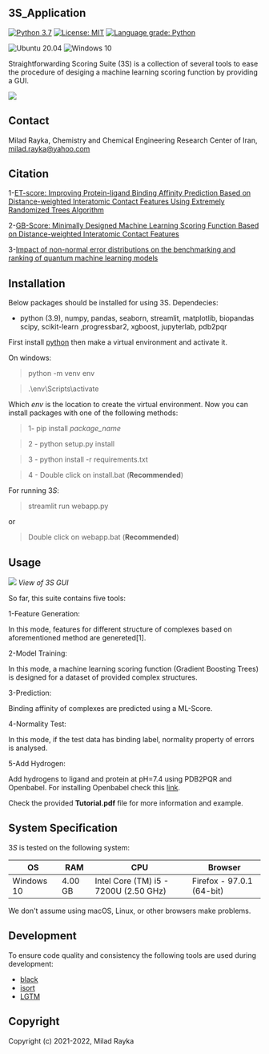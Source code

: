 3S_Application
--
[![Python 3.7](https://img.shields.io/badge/python-3.7-blue.svg)](https://www.python.org/downloads/release/python-360/)
[![License: MIT](https://img.shields.io/badge/License-MIT-yellow.svg)](https://opensource.org/licenses/MIT)
[![Language grade: Python](https://img.shields.io/lgtm/grade/python/g/miladrayka/3s_application.svg?logo=lgtm&logoWidth=18)](https://lgtm.com/projects/g/miladrayka/3s_application/context:python)

![Ubuntu 20.04](https://img.shields.io/badge/Ubuntu-E95420?style=for-the-badge&logo=ubuntu&logoColor=white)
![Windows 10](https://img.shields.io/badge/Windows-0078D6?style=for-the-badge&logo=windows&logoColor=white)


Straightforwarding Scoring Suite (3S) is a collection of several tools to ease the procedure of desiging a machine learning scoring function by providing a GUI.

![](https://github.com/miladrayka/3s_application/blob/main/logo.png)

Contact
---
Milad Rayka, Chemistry and Chemical Engineering Research Center of Iran, milad.rayka@yahoo.com

Citation
--

1-[ET-score: Improving Protein-ligand Binding Affinity Prediction Based on Distance-weighted Interatomic Contact Features Using Extremely Randomized Trees Algorithm](https://onlinelibrary.wiley.com/doi/full/10.1002/minf.202060084)

2-[GB-Score: Minimally Designed Machine Learning Scoring Function Based on Distance-weighted Interatomic Contact Features](https://chemrxiv.org/engage/chemrxiv/article-details/6210b55ce0f5297c08b7f36a)

3-[Impact of non-normal error distributions on the benchmarking and ranking of quantum machine learning models](https://iopscience.iop.org/article/10.1088/2632-2153/aba184/meta)

Installation
--
Below packages should be installed for using 3S. Dependecies:

- python (3.9), numpy, pandas, seaborn, streamlit, matplotlib, biopandas
scipy, scikit-learn ,progressbar2, xgboost, jupyterlab, pdb2pqr

First install [python](https://www.python.org/downloads/release/python-395/) then make a virtual environment and activate it.

On windows:

>    python -m venv env

>    .\env\Scripts\activate


Which *env* is the location to create the virtual environment. Now you can install packages with one of the following methods:

>   1- pip install *package_name*

>   2 - python setup.py install

>   3 - python install -r requirements.txt

>   4 - Double click on install.bat (**Recommended**)

For running 3*S*:

> streamlit run webapp.py

or

> Double click on webapp.bat (**Recommended**)

Usage
--

![](https://github.com/miladrayka/3s_application/blob/main/sample_gui.JPG)
*View of 3S GUI*


So far, this suite contains five tools:

1-Feature Generation:

In this mode, features for different structure of complexes based on aforementioned method are genereted[1].

2-Model Training:

In this mode, a machine learning scoring function (Gradient Boosting Trees) is designed for a dataset of provided complex structures.

3-Prediction:

Binding affinity of complexes are predicted using a ML-Score.

4-Normality Test:

In this mode, if the test data has binding label, normality property of errors is
analysed.

5-Add Hydrogen:

Add hydrogens to ligand and protein at pH=7.4 using PDB2PQR and Openbabel. For installing Openbabel check this [link](https://openbabel.org/docs/dev/Installation/install.html).

Check the provided **Tutorial.pdf** file for more information and example.

System Specification
--

3*S* is tested on the following system:

| OS  |  RAM | CPU  | Browser |
| ------------ | ------------ | ------------ |------------ |
| Windows 10  | 4.00 GB  |  Intel Core (TM) i5 - 7200U (2.50 GHz) | Firefox - 97.0.1 (64-bit)| 

We don't assume using macOS, Linux, or other browsers make problems. 

Development
--

To ensure code quality and consistency the following tools are used during development:

- [black](https://black.readthedocs.io/en/stable/)
- [isort](https://pycqa.github.io/isort/)
- [LGTM](https://lgtm.com/)

Copyright
--

Copyright (c) 2021-2022, Milad Rayka

